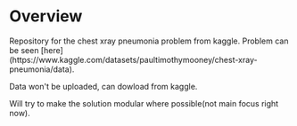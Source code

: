 # Overview
<span>
Repository for the chest xray pneumonia problem from kaggle. Problem can be seen [here](https://www.kaggle.com/datasets/paultimothymooney/chest-xray-pneumonia/data).

Data won't be uploaded, can dowload from kaggle.

Will try to make the solution modular where possible(not main focus right now).

</span>